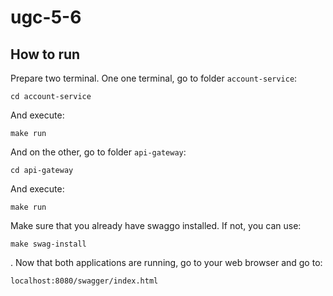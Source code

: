 # ugc-5-6

## How to run

Prepare two terminal. One one terminal, go to folder `account-service`:

```shell
cd account-service
```

And execute:

```shell
make run
```

And on the other, go to folder `api-gateway`:

```shell
cd api-gateway
```

And execute:

```shell
make run
```

Make sure that you already have swaggo installed. If not, you can use:

```shell
make swag-install
```

. Now that both applications are running, go to your web browser and go to:

```shell
localhost:8080/swagger/index.html
```
